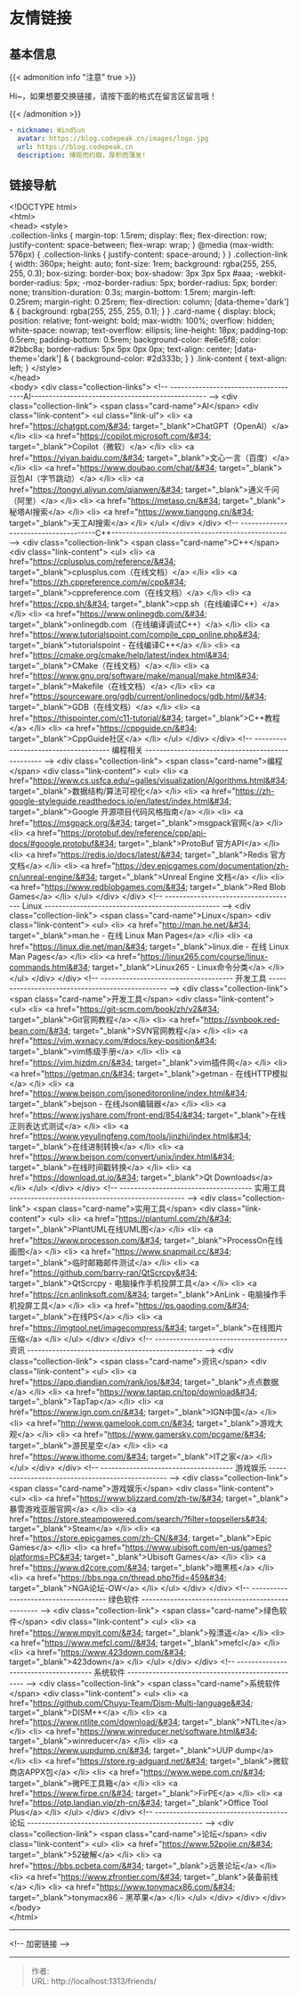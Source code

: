 # 友情链接



## 基本信息
{{&lt; admonition info &#34;注意&#34; true &gt;}}

Hi~，如果想要交换链接，请按下面的格式在留言区留言哦！

{{&lt; /admonition &gt;}}
```yaml
- nickname: WindSun
  avatar: https://blog.codepeak.cn/images/logo.jpg
  url: https://blog.codepeak.cn
  description: 博观而约取，厚积而薄发!
```

## 链接导航

&lt;!DOCTYPE html&gt;  
&lt;html&gt;  
&lt;head&gt;
    &lt;style&gt;  
      .collection-links {
          margin-top: 1.5rem;
          display: flex;
          flex-direction: row;
          justify-content: space-between;
          flex-wrap: wrap;
      }
      @media (max-width: 576px) {
          .collection-links {
              justify-content: space-around;
          }
      }
      .collection-link {
          width: 360px;
          height: auto;
          font-size: 1rem;
          background: rgba(255, 255, 255, 0.3);
          box-sizing: border-box;
          box-shadow: 3px 3px 5px #aaa;
          -webkit-border-radius: 5px;
          -moz-border-radius: 5px;
          border-radius: 5px;
          border: none;
          transition-duration: 0.3s;
          margin-bottom: 1.5rem;
          margin-left: 0.25rem;
          margin-right: 0.25rem;
          flex-direction: column;
          [data-theme=&#39;dark&#39;] &amp; {
            background: rgba(255, 255, 255, 0.1);
          }
      }
      .card-name {
          display: block;
          position: relative;
          font-weight: bold;
          max-width: 100%;
          overflow: hidden;
          white-space: nowrap;
          text-overflow: ellipsis;
          line-height: 18px;
          padding-top: 0.5rem;
          padding-bottom: 0.5rem;
          background-color: #e6e5f8;
          color: #2bbc8a;
          border-radius: 5px 5px 0px 0px;
          text-align: center;
          [data-theme=&#39;dark&#39;] &amp; {
            background-color: #2d333b;
          }
      }
      .link-content {
        text-align: left;
      }
    &lt;/style&gt;  
&lt;/head&gt;  
&lt;body&gt;
  &lt;div class=&#34;collection-links&#34;&gt;
    &lt;!-- -------------------------------------AI------------------------------------------------- --&gt;
    &lt;div class=&#34;collection-link&#34;&gt;
      &lt;span class=&#34;card-name&#34;&gt;AI&lt;/span&gt;
      &lt;div class=&#34;link-content&#34;&gt;
        &lt;ul class=&#34;link-ul&#34;&gt;
            &lt;li&gt; &lt;a href=&#34;https://chatgpt.com/&#34; target=&#34;_blank&#34;&gt;ChatGPT（OpenAI）&lt;/a&gt; &lt;/li&gt;
            &lt;li&gt; &lt;a href=&#34;https://copilot.microsoft.com/&#34; target=&#34;_blank&#34;&gt;Copilot（微软）&lt;/a&gt; &lt;/li&gt;
            &lt;li&gt; &lt;a href=&#34;https://yiyan.baidu.com/&#34; target=&#34;_blank&#34;&gt;文心一言（百度）&lt;/a&gt; &lt;/li&gt;
            &lt;li&gt; &lt;a href=&#34;https://www.doubao.com/chat/&#34; target=&#34;_blank&#34;&gt;豆包AI（字节跳动）&lt;/a&gt; &lt;/li&gt;
            &lt;li&gt; &lt;a href=&#34;https://tongyi.aliyun.com/qianwen/&#34; target=&#34;_blank&#34;&gt;通义千问（阿里）&lt;/a&gt; &lt;/li&gt;
            &lt;li&gt; &lt;a href=&#34;https://metaso.cn/&#34; target=&#34;_blank&#34;&gt;秘塔AI搜索&lt;/a&gt; &lt;/li&gt;
            &lt;li&gt; &lt;a href=&#34;https://www.tiangong.cn/&#34; target=&#34;_blank&#34;&gt;天工AI搜索&lt;/a&gt; &lt;/li&gt;
        &lt;/ul&gt;
      &lt;/div&gt;
    &lt;/div&gt;
    &lt;!-- -------------------------------------C&#43;&#43;------------------------------------------------- --&gt;
    &lt;div class=&#34;collection-link&#34;&gt;
      &lt;span class=&#34;card-name&#34;&gt;C&#43;&#43;&lt;/span&gt;
      &lt;div class=&#34;link-content&#34;&gt;
        &lt;ul&gt;
            &lt;li&gt; &lt;a href=&#34;https://cplusplus.com/reference/&#34; target=&#34;_blank&#34;&gt;cplusplus.com（在线文档）&lt;/a&gt; &lt;/li&gt;
            &lt;li&gt; &lt;a href=&#34;https://zh.cppreference.com/w/cpp&#34; target=&#34;_blank&#34;&gt;cppreference.com（在线文档）&lt;/a&gt; &lt;/li&gt;
            &lt;li&gt; &lt;a href=&#34;https://cpp.sh/&#34; target=&#34;_blank&#34;&gt;cpp.sh（在线编译C&#43;&#43;）&lt;/a&gt; &lt;/li&gt;
            &lt;li&gt; &lt;a href=&#34;https://www.onlinegdb.com/&#34; target=&#34;_blank&#34;&gt;onlinegdb.com（在线编译调试C&#43;&#43;）&lt;/a&gt; &lt;/li&gt;
            &lt;li&gt; &lt;a href=&#34;https://www.tutorialspoint.com/compile_cpp_online.php&#34; target=&#34;_blank&#34;&gt;tutorialspoint - 在线编译C&#43;&#43;&lt;/a&gt; &lt;/li&gt;
            &lt;li&gt; &lt;a href=&#34;https://cmake.org/cmake/help/latest/index.html&#34; target=&#34;_blank&#34;&gt;CMake（在线文档）&lt;/a&gt; &lt;/li&gt;
            &lt;li&gt; &lt;a href=&#34;https://www.gnu.org/software/make/manual/make.html&#34; target=&#34;_blank&#34;&gt;Makefile（在线文档）&lt;/a&gt; &lt;/li&gt;
            &lt;li&gt; &lt;a href=&#34;https://sourceware.org/gdb/current/onlinedocs/gdb.html/&#34; target=&#34;_blank&#34;&gt;GDB（在线文档）&lt;/a&gt; &lt;/li&gt;
            &lt;li&gt; &lt;a href=&#34;https://thispointer.com/c11-tutorial/&#34; target=&#34;_blank&#34;&gt;C&#43;&#43;教程&lt;/a&gt; &lt;/li&gt;
            &lt;li&gt; &lt;a href=&#34;https://cppguide.cn/&#34; target=&#34;_blank&#34;&gt;CppGuide社区&lt;/a&gt; &lt;/li&gt;
        &lt;/ul&gt;
      &lt;/div&gt;
    &lt;/div&gt;
    &lt;!-- ------------------------------------- 编程相关 ------------------------------------------------- --&gt;
    &lt;div class=&#34;collection-link&#34;&gt;
      &lt;span class=&#34;card-name&#34;&gt;编程&lt;/span&gt;
      &lt;div class=&#34;link-content&#34;&gt;
        &lt;ul&gt;
            &lt;li&gt; &lt;a href=&#34;https://www.cs.usfca.edu/~galles/visualization/Algorithms.html&#34; target=&#34;_blank&#34;&gt;数据结构/算法可视化&lt;/a&gt; &lt;/li&gt;
            &lt;li&gt; &lt;a href=&#34;https://zh-google-styleguide.readthedocs.io/en/latest/index.html&#34; target=&#34;_blank&#34;&gt;Google 开源项目代码风格指南&lt;/a&gt; &lt;/li&gt;
            &lt;li&gt; &lt;a href=&#34;https://msgpack.org/&#34; target=&#34;_blank&#34;&gt;msgpack官网&lt;/a&gt; &lt;/li&gt;
            &lt;li&gt; &lt;a href=&#34;https://protobuf.dev/reference/cpp/api-docs/#google.protobuf&#34; target=&#34;_blank&#34;&gt;ProtoBuf 官方API&lt;/a&gt; &lt;/li&gt;
            &lt;li&gt; &lt;a href=&#34;https://redis.io/docs/latest/&#34; target=&#34;_blank&#34;&gt;Redis 官方文档&lt;/a&gt; &lt;/li&gt;
            &lt;li&gt; &lt;a href=&#34;https://dev.epicgames.com/documentation/zh-cn/unreal-engine/&#34; target=&#34;_blank&#34;&gt;Unreal Engine 文档&lt;/a&gt; &lt;/li&gt;
            &lt;li&gt; &lt;a href=&#34;https://www.redblobgames.com/&#34; target=&#34;_blank&#34;&gt;Red Blob Games&lt;/a&gt; &lt;/li&gt;
        &lt;/ul&gt;
      &lt;/div&gt;
    &lt;/div&gt;
    &lt;!-- ------------------------------------- Linux ------------------------------------------------- --&gt;
    &lt;div class=&#34;collection-link&#34;&gt;
      &lt;span class=&#34;card-name&#34;&gt;Linux&lt;/span&gt;
      &lt;div class=&#34;link-content&#34;&gt;
        &lt;ul&gt;
            &lt;li&gt; &lt;a href=&#34;http://man.he.net/&#34; target=&#34;_blank&#34;&gt;man.he - 在线 Linux Man Pages&lt;/a&gt; &lt;/li&gt;
            &lt;li&gt; &lt;a href=&#34;https://linux.die.net/man/&#34; target=&#34;_blank&#34;&gt;linux.die - 在线 Linux Man Pages&lt;/a&gt; &lt;/li&gt;
            &lt;li&gt; &lt;a href=&#34;https://linux265.com/course/linux-commands.html&#34; target=&#34;_blank&#34;&gt;Linux265 - Linux命令分类&lt;/a&gt; &lt;/li&gt;
        &lt;/ul&gt;
      &lt;/div&gt;
    &lt;/div&gt;
    &lt;!-- ------------------------------------- 开发工具 ------------------------------------------------- --&gt;
    &lt;div class=&#34;collection-link&#34;&gt;
      &lt;span class=&#34;card-name&#34;&gt;开发工具&lt;/span&gt;
      &lt;div class=&#34;link-content&#34;&gt;
        &lt;ul&gt;
            &lt;li&gt; &lt;a href=&#34;https://git-scm.com/book/zh/v2&#34; target=&#34;_blank&#34;&gt;Git官网教程&lt;/a&gt; &lt;/li&gt;
            &lt;li&gt; &lt;a href=&#34;https://svnbook.red-bean.com/&#34; target=&#34;_blank&#34;&gt;SVN官网教程&lt;/a&gt; &lt;/li&gt;
            &lt;li&gt; &lt;a href=&#34;https://vim.wxnacy.com/#docs/key-position&#34; target=&#34;_blank&#34;&gt;vim练级手册&lt;/a&gt; &lt;/li&gt;
            &lt;li&gt; &lt;a href=&#34;https://vim.hizdm.cn/&#34; target=&#34;_blank&#34;&gt;vim插件网&lt;/a&gt; &lt;/li&gt;
            &lt;li&gt; &lt;a href=&#34;https://getman.cn/&#34; target=&#34;_blank&#34;&gt;getman - 在线HTTP模拟&lt;/a&gt; &lt;/li&gt;
            &lt;li&gt; &lt;a href=&#34;https://www.bejson.com/jsoneditoronline/index.html&#34; target=&#34;_blank&#34;&gt;bejson - 在线Json编辑器&lt;/a&gt; &lt;/li&gt;
            &lt;li&gt; &lt;a href=&#34;https://www.jyshare.com/front-end/854/&#34; target=&#34;_blank&#34;&gt;在线正则表达式测试&lt;/a&gt; &lt;/li&gt;
            &lt;li&gt; &lt;a href=&#34;https://www.yeyulingfeng.com/tools/jinzhi/index.html&#34; target=&#34;_blank&#34;&gt;在线进制转换&lt;/a&gt; &lt;/li&gt;
            &lt;li&gt; &lt;a href=&#34;https://www.bejson.com/convert/unix/index.html&#34; target=&#34;_blank&#34;&gt;在线时间戳转换&lt;/a&gt; &lt;/li&gt;
            &lt;li&gt; &lt;a href=&#34;https://download.qt.io/&#34; target=&#34;_blank&#34;&gt;Qt Downloads&lt;/a&gt; &lt;/li&gt;
        &lt;/ul&gt;
      &lt;/div&gt;
    &lt;/div&gt;
    &lt;!-- ------------------------------------- 实用工具 ------------------------------------------------- --&gt;
    &lt;div class=&#34;collection-link&#34;&gt;
      &lt;span class=&#34;card-name&#34;&gt;实用工具&lt;/span&gt;
      &lt;div class=&#34;link-content&#34;&gt;
        &lt;ul&gt;
            &lt;li&gt; &lt;a href=&#34;https://plantuml.com/zh/&#34; target=&#34;_blank&#34;&gt;PlantUML在线UML图&lt;/a&gt; &lt;/li&gt;
            &lt;li&gt; &lt;a href=&#34;https://www.processon.com/&#34; target=&#34;_blank&#34;&gt;ProcessOn在线画图&lt;/a&gt; &lt;/li&gt;
            &lt;li&gt; &lt;a href=&#34;https://www.snapmail.cc/&#34; target=&#34;_blank&#34;&gt;临时邮箱邮件测试&lt;/a&gt; &lt;/li&gt;
            &lt;li&gt; &lt;a href=&#34;https://github.com/barry-ran/QtScrcpy&#34; target=&#34;_blank&#34;&gt;QtScrcpy - 电脑操作手机投屏工具&lt;/a&gt; &lt;/li&gt;
            &lt;li&gt; &lt;a href=&#34;https://cn.anlinksoft.com/&#34; target=&#34;_blank&#34;&gt;AnLink - 电脑操作手机投屏工具&lt;/a&gt; &lt;/li&gt;
            &lt;li&gt; &lt;a href=&#34;https://ps.gaoding.com/&#34; target=&#34;_blank&#34;&gt;在线PS&lt;/a&gt; &lt;/li&gt;
            &lt;li&gt; &lt;a href=&#34;https://imgtool.net/imagecompress/&#34; target=&#34;_blank&#34;&gt;在线图片压缩&lt;/a&gt; &lt;/li&gt;
        &lt;/ul&gt;
      &lt;/div&gt;
    &lt;/div&gt;
    &lt;!-- ------------------------------------- 资讯 ------------------------------------------------- --&gt;
    &lt;div class=&#34;collection-link&#34;&gt;
      &lt;span class=&#34;card-name&#34;&gt;资讯&lt;/span&gt;
      &lt;div class=&#34;link-content&#34;&gt;
        &lt;ul&gt;
            &lt;li&gt; &lt;a href=&#34;https://app.diandian.com/rank/ios/&#34; target=&#34;_blank&#34;&gt;点点数据&lt;/a&gt; &lt;/li&gt;
            &lt;li&gt; &lt;a href=&#34;https://www.taptap.cn/top/download&#34; target=&#34;_blank&#34;&gt;TapTap&lt;/a&gt; &lt;/li&gt;
            &lt;li&gt; &lt;a href=&#34;https://www.ign.com.cn/&#34; target=&#34;_blank&#34;&gt;IGN中国&lt;/a&gt; &lt;/li&gt;
            &lt;li&gt; &lt;a href=&#34;http://www.gamelook.com.cn/&#34; target=&#34;_blank&#34;&gt;游戏大观&lt;/a&gt; &lt;/li&gt;
            &lt;li&gt; &lt;a href=&#34;https://www.gamersky.com/pcgame/&#34; target=&#34;_blank&#34;&gt;游民星空&lt;/a&gt; &lt;/li&gt;
            &lt;li&gt; &lt;a href=&#34;https://www.ithome.com/&#34; target=&#34;_blank&#34;&gt;IT之家&lt;/a&gt; &lt;/li&gt;
        &lt;/ul&gt;
      &lt;/div&gt;
    &lt;/div&gt;
    &lt;!-- ------------------------------------- 游戏娱乐 ------------------------------------------------- --&gt;
    &lt;div class=&#34;collection-link&#34;&gt;
      &lt;span class=&#34;card-name&#34;&gt;游戏娱乐&lt;/span&gt;
      &lt;div class=&#34;link-content&#34;&gt;
        &lt;ul&gt;
            &lt;li&gt; &lt;a href=&#34;https://www.blizzard.com/zh-tw/&#34; target=&#34;_blank&#34;&gt;暴雪游戏亚服官网&lt;/a&gt; &lt;/li&gt;
            &lt;li&gt; &lt;a href=&#34;https://store.steampowered.com/search/?filter=topsellers&#34; target=&#34;_blank&#34;&gt;Steam&lt;/a&gt; &lt;/li&gt;
            &lt;li&gt; &lt;a href=&#34;https://store.epicgames.com/zh-CN/&#34; target=&#34;_blank&#34;&gt;Epic Games&lt;/a&gt; &lt;/li&gt;
            &lt;li&gt; &lt;a href=&#34;https://www.ubisoft.com/en-us/games?platforms=PC&#34; target=&#34;_blank&#34;&gt;Ubisoft Games&lt;/a&gt; &lt;/li&gt;
            &lt;li&gt; &lt;a href=&#34;https://www.d2core.com/&#34; target=&#34;_blank&#34;&gt;暗黑核&lt;/a&gt; &lt;/li&gt;
            &lt;li&gt; &lt;a href=&#34;https://bbs.nga.cn/thread.php?fid=459&#34; target=&#34;_blank&#34;&gt;NGA论坛-OW&lt;/a&gt; &lt;/li&gt;
        &lt;/ul&gt;
      &lt;/div&gt;
    &lt;/div&gt;
    &lt;!-- ------------------------------------- 绿色软件 ------------------------------------------------- --&gt;
    &lt;div class=&#34;collection-link&#34;&gt;
      &lt;span class=&#34;card-name&#34;&gt;绿色软件&lt;/span&gt;
      &lt;div class=&#34;link-content&#34;&gt;
        &lt;ul&gt;
            &lt;li&gt; &lt;a href=&#34;https://www.mpyit.com/&#34; target=&#34;_blank&#34;&gt;殁漂遥&lt;/a&gt; &lt;/li&gt;
            &lt;li&gt; &lt;a href=&#34;https://www.mefcl.com//&#34; target=&#34;_blank&#34;&gt;mefcl&lt;/a&gt; &lt;/li&gt;
            &lt;li&gt; &lt;a href=&#34;https://www.423down.com/&#34; target=&#34;_blank&#34;&gt;423down&lt;/a&gt; &lt;/li&gt;
        &lt;/ul&gt;
      &lt;/div&gt;
    &lt;/div&gt;
    &lt;!-- ------------------------------------- 系统软件 ------------------------------------------------- --&gt;
    &lt;div class=&#34;collection-link&#34;&gt;
      &lt;span class=&#34;card-name&#34;&gt;系统软件&lt;/span&gt;
      &lt;div class=&#34;link-content&#34;&gt;
        &lt;ul&gt;
            &lt;li&gt; &lt;a href=&#34;https://github.com/Chuyu-Team/Dism-Multi-language&#34; target=&#34;_blank&#34;&gt;DISM&#43;&#43;&lt;/a&gt; &lt;/li&gt;
            &lt;li&gt; &lt;a href=&#34;https://www.ntlite.com/download/&#34; target=&#34;_blank&#34;&gt;NTLite&lt;/a&gt; &lt;/li&gt;
            &lt;li&gt; &lt;a href=&#34;https://www.winreducer.net/software.html&#34; target=&#34;_blank&#34;&gt;winreducer&lt;/a&gt; &lt;/li&gt;
            &lt;li&gt; &lt;a href=&#34;https://www.uupdump.cn/&#34; target=&#34;_blank&#34;&gt;UUP dump&lt;/a&gt; &lt;/li&gt;
            &lt;li&gt; &lt;a href=&#34;https://store.rg-adguard.net/&#34; target=&#34;_blank&#34;&gt;微软商店APPX包&lt;/a&gt; &lt;/li&gt;
            &lt;li&gt; &lt;a href=&#34;https://www.wepe.com.cn/&#34; target=&#34;_blank&#34;&gt;微PE工具箱&lt;/a&gt; &lt;/li&gt;
            &lt;li&gt; &lt;a href=&#34;https://www.firpe.cn/&#34; target=&#34;_blank&#34;&gt;FirPE&lt;/a&gt; &lt;/li&gt;
            &lt;li&gt; &lt;a href=&#34;https://otp.landian.vip/zh-cn/&#34; target=&#34;_blank&#34;&gt;Office Tool Plus&lt;/a&gt; &lt;/li&gt;
        &lt;/ul&gt;
      &lt;/div&gt;
    &lt;/div&gt;
    &lt;!-- ------------------------------------- 论坛 ------------------------------------------------- --&gt;
    &lt;div class=&#34;collection-link&#34;&gt;
      &lt;span class=&#34;card-name&#34;&gt;论坛&lt;/span&gt;
      &lt;div class=&#34;link-content&#34;&gt;
        &lt;ul&gt;
            &lt;li&gt; &lt;a href=&#34;https://www.52pojie.cn/&#34; target=&#34;_blank&#34;&gt;52破解&lt;/a&gt; &lt;/li&gt;
            &lt;li&gt; &lt;a href=&#34;https://bbs.pcbeta.com/&#34; target=&#34;_blank&#34;&gt;远景论坛&lt;/a&gt; &lt;/li&gt;
            &lt;li&gt; &lt;a href=&#34;https://www.zfrontier.com/&#34; target=&#34;_blank&#34;&gt;装备前线&lt;/a&gt; &lt;/li&gt;
            &lt;li&gt; &lt;a href=&#34;https://www.tonymacx86.com/&#34; target=&#34;_blank&#34;&gt;tonymacx86 - 黑苹果&lt;/a&gt; &lt;/li&gt;
        &lt;/ul&gt;
      &lt;/div&gt;
    &lt;/div&gt;
  &lt;/div&gt;
&lt;/body&gt;  
&lt;/html&gt;

---

&lt;!-- 加密链接 --&gt;

---

> 作者:   
> URL: http://localhost:1313/friends/  

